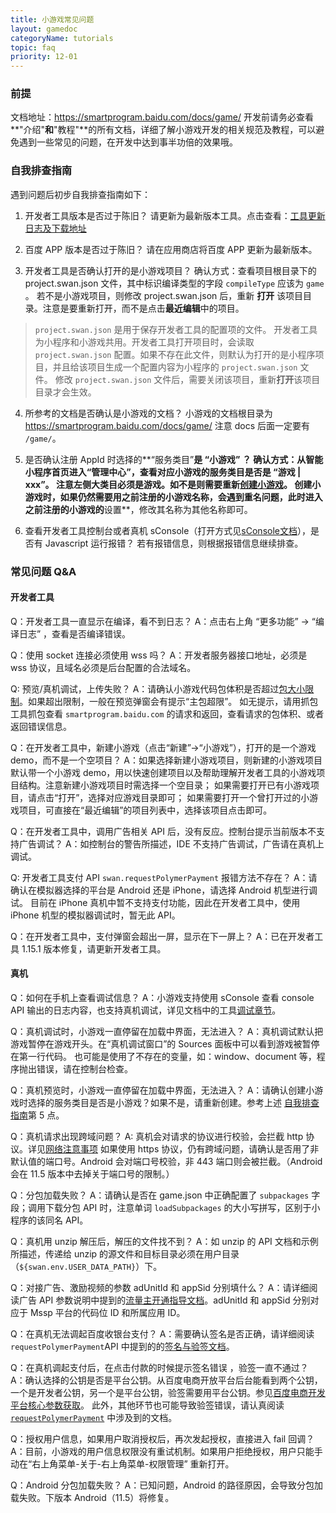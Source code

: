```yaml
---
title: 小游戏常见问题
layout: gamedoc
categoryName: tutorials
topic: faq
priority: 12-01
---
```


### 前提
文档地址：https://smartprogram.baidu.com/docs/game/
开发前请务必查看**"介绍"**和**"教程"**的所有文档，详细了解小游戏开发的相关规范及教程，可以避免遇到一些常见的问题，在开发中达到事半功倍的效果哦。

### 自我排查指南
遇到问题后初步自我排查指南如下：
1. 开发者工具版本是否过于陈旧？
请更新为最新版本工具。点击查看：[工具更新日志及下载地址](/game/tutorials/devtools/uplog/)

2. 百度 APP 版本是否过于陈旧？
请在应用商店将百度 APP 更新为最新版本。

3. 开发者工具是否确认打开的是小游戏项目？
确认方式：查看项目根目录下的 project.swan.json 文件，其中标识编译类型的字段 `compileType` 应该为 `game` 。
若不是小游戏项目，则修改 project.swan.json 后，重新 **打开** 该项目目录。注意是要重新打开，而不是点击**最近编辑**中的项目。

> `project.swan.json` 是用于保存开发者工具的配置项的文件。
开发者工具为小程序和小游戏共用。开发者工具打开项目时，会读取 `project.swan.json` 配置。如果不存在此文件，则默认为打开的是小程序项目，并且给该项目生成一个配置内容为小程序的 `project.swan.json` 文件。
修改 `project.swan.json` 文件后，需要关闭该项目，重新**打开**该项目目录才会生效。

4. 所参考的文档是否确认是小游戏的文档？
小游戏的文档根目录为 https://smartprogram.baidu.com/docs/game/ 注意 docs 后面一定要有 `/game/`。

5. 是否确认注册 AppId 时选择的**“服务类目”**是 **“小游戏”** ？
确认方式：从智能小程序首页进入“管理中心”，查看对应小游戏的服务类目是否是 “游戏 | xxx”。
注意左侧大类目必须是游戏。如不是则需要重新[创建小游戏](http://smartprogram.baidu.com/docs/game/introduction/prerare/register_consummate/)。
创建小游戏时，如果仍然需要用之前注册的小游戏名称，会遇到重名问题，此时进入之前注册的小游戏的**设置**，修改其名称为其他名称即可。

6. 查看开发者工具控制台或者真机 sConsole（打开方式见[sConsole文档](https://smartprogram.baidu.com/docs/game/tutorials/devtools/smartappdebug/#sConsole)），是否有 Javascript 运行报错？
若有报错信息，则根据报错信息继续排查。

### 常见问题 Q&A

#### 开发者工具

Q：开发者工具一直显示在编译，看不到日志？
A：点击右上角 “更多功能” -> “编译日志” ，查看是否编译错误。

Q：使用 socket 连接必须使用 wss 吗？
A：开发者服务器接口地址，必须是 wss 协议，且域名必须是后台配置的合法域名。

Q: 预览/真机调试，上传失败？
A：请确认小游戏代码包体积是否超过[包大小限制](/game/tutorials/subpackages/sub/#包大小限制)。如果超出限制，一般在预览弹窗会有提示“主包超限”。
如无提示，请用抓包工具抓包查看 `smartprogram.baidu.com` 的请求和返回，查看请求的包体积、或者返回错误信息。

Q：在开发者工具中，新建小游戏（点击“新建”->“小游戏”），打开的是一个游戏 demo，而不是一个空项目？
A：如果选择新建小游戏项目，则新建的小游戏项目默认带一个小游戏 demo，用以快速创建项目以及帮助理解开发者工具的小游戏项目结构。注意新建小游戏项目时需选择一个空目录；
如果需要打开已有小游戏项目，请点击“打开”，选择对应游戏目录即可；
如果需要打开一个曾打开过的小游戏项目，可直接在“最近编辑”的项目列表中，选择该项目点击即可。

Q：在开发者工具中，调用广告相关 API 后，没有反应。控制台提示当前版本不支持广告调试？
A：如控制台的警告所描述，IDE 不支持广告调试，广告请在真机上调试。

Q: 开发者工具支付 API `swan.requestPolymerPayment` 报错方法不存在？
A：请确认在模拟器选择的平台是 Android 还是 iPhone，请选择 Android 机型进行调试。
目前在 iPhone 真机中暂不支持支付功能，因此在开发者工具中，使用 iPhone 机型的模拟器调试时，暂无此 API。

Q：在开发者工具中，支付弹窗会超出一屏，显示在下一屏上？
A：已在开发者工具 1.15.1 版本修复，请更新开发者工具。

#### 真机
Q：如何在手机上查看调试信息？
A：小游戏支持使用 sConsole 查看 console API 输出的日志内容，也支持真机调试，详见文档中的工具[调试章节](/game/tutorials/devtools/smartappdebug/)。

Q：真机调试时，小游戏一直停留在加载中界面，无法进入？
A：真机调试默认把游戏暂停在游戏开头。在“真机调试窗口”的 Sources 面板中可以看到游戏被暂停在第一行代码。
也可能是使用了不存在的变量，如：window、document 等，程序抛出错误，请在控制台检查。

Q：真机预览时，小游戏一直停留在加载中界面，无法进入？
A：请确认创建小游戏时选择的服务类目是否是小游戏？如果不是，请重新创建。参考上述 [自我排查指南](./#自我排查指南)第 5 点。

Q：真机请求出现跨域问题？
A: 真机会对请求的协议进行校验，会拦截 http 协议。详见[网络注意事项](/game/tutorials/network/careful/)
如果使用 https 协议，仍有跨域问题，请确认是否用了非默认值的端口号。Android 会对端口号校验，非 443 端口则会被拦截。（Android 会在 11.5 版本中去掉关于端口号的限制。）

Q：分包加载失败？
A：请确认是否在  game.json 中正确配置了 `subpackages` 字段；调用下载分包 API 时，注意单词 `loadSubpackages` 的大小写拼写，区别于小程序的该同名 API。

Q：真机用 unzip 解压后，解压的文件找不到？
A：如 unzip 的 API 文档和示例所描述，传递给 unzip 的源文件和目标目录必须在用户目录（`${swan.env.USER_DATA_PATH}`）下。

Q：对接广告、激励视频的参数 adUnitId 和 appSid 分别填什么？
A：请详细阅读广告 API 参数说明中提到的[流量主开通指导文档](https://smartprogram.baidu.com/docs/game/introduction/flow_open/guide/)。adUnitId 和 appSid 分别对应于 Mssp 平台的代码位 ID 和所属应用 ID。

Q：在真机无法调起百度收银台支付？
A：需要确认签名是否正确，请详细阅读 `requestPolymerPayment`API 中提到的的[签名与验签文档](https://dianshang.baidu.com/platform/doclist/index.html#!/doc/nuomiplus_2_base/sign_v2.md)。

Q：在真机调起支付后，在点击付款的时候提示签名错误 ，验签一直不通过？
A：确认选择的公钥是否是平台公钥。从百度电商开放平台后台能看到两个公钥，一个是开发者公钥，另一个是平台公钥，验签需要用平台公钥。参见[百度电商开发平台核心参数获取](https://dianshang.baidu.com/platform/doclist/index.html#!/doc/nuomiplus_1_guide/mini_program_cashier/parameter.md)。
此外，其他环节也可能导致验签错误，请认真阅读 [`requestPolymerPayment`](/game/api/openApi/requestPolymerPayment/#swan-requestPolymerPayment) 中涉及到的文档。

Q：授权用户信息，如果用户取消授权后，再次发起授权，直接进入 fail 回调？
A：目前，小游戏的用户信息权限没有重试机制。如果用户拒绝授权，用户只能手动在“右上角菜单-关于-右上角菜单-权限管理” 重新打开。

Q：Android 分包加载失败？
A：已知问题，Android 的路径原因，会导致分包加载失败。下版本 Android（11.5）将修复。

